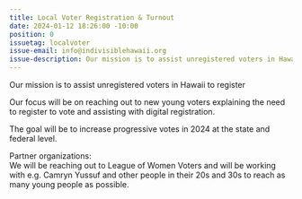 ```yaml
---
title: Local Voter Registration & Turnout
date: 2024-01-12 18:26:00 -10:00
position: 0
issuetag: localvoter
issue-email: info@indivisiblehawaii.org
issue-description: Our mission is to assist unregistered voters in Hawaii to register.
---
```


Our mission is to assist unregistered voters in Hawaii to register

Our focus will be on reaching out to new young voters explaining the need to register to vote and assisting with digital registration.

The goal will be to increase progressive votes in 2024 at the state and federal level.

Partner organizations:\
We will be reaching out to League of Women Voters and will be working with e.g. Camryn Yussuf and other people in their 20s and 30s to reach as many young people as possible.